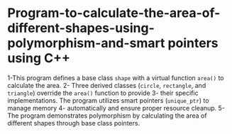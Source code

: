 # Program-to-calculate-the-area-of-different-shapes-using-polymorphism-and-smart pointers using C++
 1-This program defines a base class `shape` with a virtual function `area()` to calculate the area.
 2- Three derived classes (`circle`, `rectangle`, and `triangle`) override the `area()` function to provide
 3- their specific implementations. The program utilizes smart pointers (`unique_ptr`) to manage memory
 4- automatically and ensure proper resource cleanup.
 5-The program demonstrates polymorphism by calculating the area of different shapes through base class pointers.

